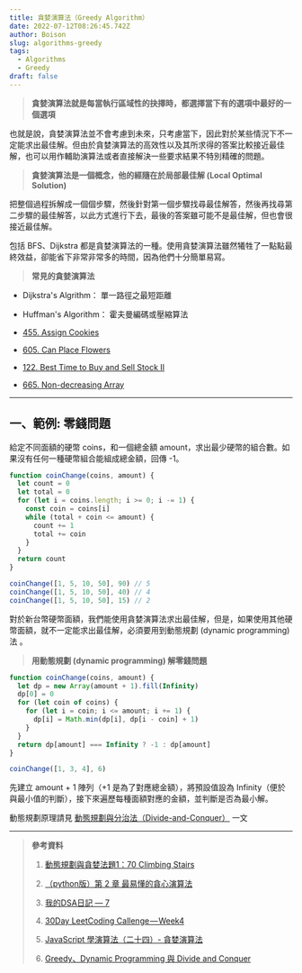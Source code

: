 ```yaml
---
title: 貪婪演算法（Greedy Algorithm）
date: 2022-07-12T08:26:45.742Z
author: Boison
slug: algorithms-greedy
tags:
  - Algorithms
  - Greedy
draft: false
---
```

> **貪婪演算法就是每當執行區域性的抉擇時，都選擇當下有的選項中最好的一個選項**

也就是說，貪婪演算法並不會考慮到未來，只考慮當下，因此對於某些情況下不一定能求出最佳解。但由於貪婪演算法的高效性以及其所求得的答案比較接近最佳解，也可以用作輔助演算法或者直接解決一些要求結果不特別精確的問題。

> **貪婪演算法是一個概念，他的經隨在於局部最佳解 (Local Optimal Solution)**

把整個過程拆解成一個個步驟，然後針對第一個步驟找尋最佳解答，然後再找尋第二步驟的最佳解答，以此方式進行下去，最後的答案雖可能不是最佳解，但也會很接近最佳解。

包括 BFS、Dijkstra 都是貪婪演算法的一種。使用貪婪演算法雖然犧牲了一點點最終效益，卻能省下非常非常多的時間，因為他們十分簡單易寫。

> **常見的貪婪演算法**

* Dijkstra's Algrithm： 單一路徑之最短距離

* Huffman's Algorithm： 霍夫曼編碼或壓縮算法

* [455. Assign Cookies](https://leetcode.com/problems/assign-cookies/)

* [605. Can Place Flowers](https://leetcode.com/problems/can-place-flowers/)

* [122. Best Time to Buy and Sell Stock II](https://leetcode.com/problems/best-time-to-buy-and-sell-stock-ii/)

* [665. Non-decreasing Array](https://leetcode.com/problems/non-decreasing-array/)

---

## 一、範例: 零錢問題

給定不同面額的硬幣 coins，和一個總金額 amount，求出最少硬幣的組合數。如果沒有任何一種硬幣組合能組成總金額，回傳 -1。

```javascript
function coinChange(coins, amount) {
  let count = 0
  let total = 0
  for (let i = coins.length; i >= 0; i -= 1) {
    const coin = coins[i]
    while (total + coin <= amount) {
      count += 1
      total += coin
    }
  }
  return count
}

coinChange([1, 5, 10, 50], 90) // 5
coinChange([1, 5, 10, 50], 40) // 4
coinChange([1, 5, 10, 50], 15) // 2
```

對於新台幣硬幣面額，我們能使用貪婪演算法求出最佳解，但是，如果使用其他硬幣面額，就不一定能求出最佳解，必須要用到動態規劃 (dynamic programming) 法 。

> **用動態規劃 (dynamic programming) 解零錢問題**

```javascript
function coinChange(coins, amount) {
  let dp = new Array(amount + 1).fill(Infinity)
  dp[0] = 0
  for (let coin of coins) {
    for (let i = coin; i <= amount; i += 1) {
      dp[i] = Math.min(dp[i], dp[i - coin] + 1)
    }
  }
  return dp[amount] === Infinity ? -1 : dp[amount]
}

coinChange([1, 3, 4], 6)
```

先建立 amount \+ 1 陣列（\+1 是為了對應總金額），將預設值設為 Infinity（便於與最小值的判斷），接下來遍歷每種面額對應的金額，並判斷是否為最小解。

動態規劃原理請見 [動態規劃與分治法（Divide-and-Conquer）](https://boison.tw/2022/07/algorithms-dac-dp/) 一文

---

> **參考資料**
>
> 1. [動態規劃與貪婪法題1：70 Climbing Stairs](https://www.796t.com/content/1546692737.html)
>
> 2. [（python版）第 2 章 最易懂的貪心演算法](https://tw.pythontechworld.com/article/detail/VQ326X8VF3wR)
>
> 3. [我的DSA日記 — 7](https://medium.com/@chiahunglin/%E6%88%91%E7%9A%84dsa%E6%97%A5%E8%A8%98-7-e15613948c91)
>
> 4. [30Day LeetCoding Callenge — Week4](https://matters.news/@louis0420/43659-30-day-leet-coding-callenge-week4-bafyreifuyzx647hsam4bwbxrw3sxws2evnvlu2ea7ud6gvyjdy7ywf5wxa)
>
> 5. [JavaScript 學演算法（二十四）- 貪婪演算法](https://chupai.github.io/posts/2009/greedyalgorithm/)
>
> 6. [Greedy、Dynamic Programming 與 Divide and Conquer](https://ithelp.ithome.com.tw/articles/10280042)
